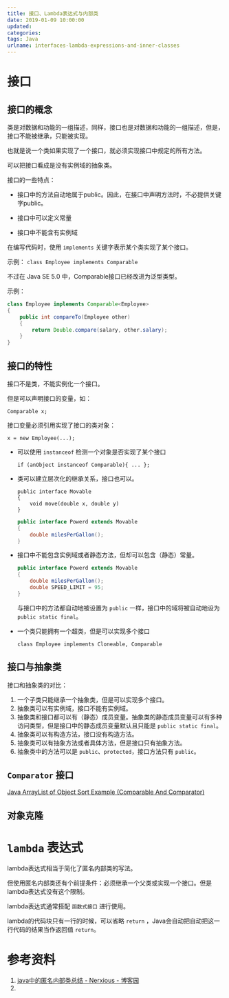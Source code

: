```yaml
---
title: 接口、Lambda表达式与内部类
date: 2019-01-09 10:00:00
updated:
categories: 
tags: Java
urlname: interfaces-lambda-expressions-and-inner-classes
---
```


# 接口

## 接口的概念

类是对数据和功能的一组描述，同样，接口也是对数据和功能的一组描述，但是，接口不能被继承，只能被实现。

也就是说一个类如果实现了一个接口，就必须实现接口中规定的所有方法。

可以把接口看成是没有实例域的抽象类。

接口的一些特点：

- 接口中的方法自动地属于public。因此，在接口中声明方法时，不必提供关键字public。

- 接口中可以定义常量
- 接口中不能含有实例域

在编写代码时，使用 `implements` 关键字表示某个类实现了某个接口。

示例： `class Employee implements Comparable`

不过在 Java SE 5.0 中，Comparable接口已经改进为泛型类型。

示例：

```java
class Employee implements Comparable<Employee>
{
    public int compareTo(Employee other)
    {
        return Double.compare(salary, other.salary);
    }
}
```

## 接口的特性

接口不是类，不能实例化一个接口。

但是可以声明接口的变量，如：

```
Comparable x;
```

接口变量必须引用实现了接口的类对象：

```
x = new Employee(...);
```

- 可以使用 `instanceof` 检测一个对象是否实现了某个接口

  ```
  if (anObject instanceof Comparable){ ... };
  ```

- 类可以建立层次化的继承关系，接口也可以。

  ```
  public interface Movable
  {
      void move(double x, double y)
  }
  ```

  ```java
  public interface Powerd extends Movable
  {
      double milesPerGallon();
  }
  ```

- 接口中不能包含实例域或者静态方法，但却可以包含（静态）常量。

  ```java
  public interface Powerd extends Movable
  {
      double milesPerGallon();
      double SPEED_LIMIT = 95;
  }
  ```

  与接口中的方法都自动地被设置为 `public` 一样，接口中的域将被自动地设为 `public static final`。

- 一个类只能拥有一个超类，但是可以实现多个接口

  ```
  class Employee implements Cloneable, Comparable
  ```

## 接口与抽象类

接口和抽象类的对比：

1. 一个子类只能继承一个抽象类，但是可以实现多个接口。
2. 抽象类可以有实例域，接口不能有实例域。
3. 抽象类和接口都可以有（静态）成员变量。抽象类的静态成员变量可以有多种访问类型，但是接口中的静态成员变量默认且只能是 `public static final`。
4. 抽象类可以有构造方法，接口没有构造方法。
5. 抽象类可以有抽象方法或者具体方法，但是接口只有抽象方法。
6. 抽象类中的方法可以是 `public`、`protected`，接口方法只有 `public`。

## `Comparator` 接口

[Java ArrayList of Object Sort Example (Comparable And Comparator)](https://beginnersbook.com/2013/12/java-arraylist-of-object-sort-example-comparable-and-comparator/)

## 对象克隆

# `lambda` 表达式

lambda表达式相当于简化了匿名内部类的写法。

但使用匿名内部类还有个前提条件：必须继承一个父类或实现一个接口。但是lambda表达式没有这个限制。

lambda表达式通常搭配 `函数式接口` 进行使用。

lambda的代码块只有一行的时候，可以省略 `return` ，Java会自动把自动把这一行代码的结果当作返回值 `return`。

# 参考资料

1. [java中的匿名内部类总结 - Nerxious  - 博客园](https://www.cnblogs.com/nerxious/archive/2013/01/25/2876489.html)
2. 